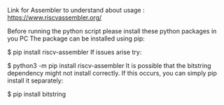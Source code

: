 Link for Assembler to understand about usage : https://www.riscvassembler.org/

Before running the python script please install these python packages in you PC
The package can be installed using pip:

$ pip install riscv-assembler
If issues arise try:

$ python3 -m pip install riscv-assembler
It is possible that the bitstring dependency might not install correctly. If this occurs, you can simply pip install it separately:

$ pip install bitstring